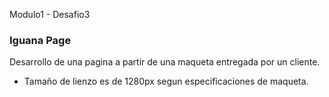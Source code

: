Modulo1 - Desafio3
### Iguana Page
Desarrollo de una pagina a partir de una maqueta entregada por un cliente.
- Tamaño de lienzo es de 1280px segun especificaciones de maqueta.
